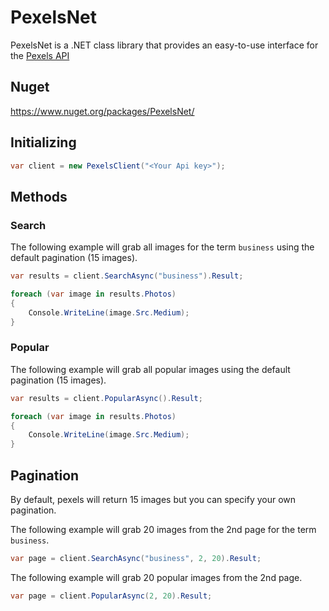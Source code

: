# PexelsNet
PexelsNet is a .NET class library that provides an easy-to-use interface for the [Pexels API](https://www.pexels.com/api/)

## Nuget

https://www.nuget.org/packages/PexelsNet/

## Initializing

```csharp
var client = new PexelsClient("<Your Api key>");
```

## Methods

### Search

The following example will grab all images for the term `business` using the default pagination (15 images).

```csharp
var results = client.SearchAsync("business").Result; 

foreach (var image in results.Photos)
{
    Console.WriteLine(image.Src.Medium);
}
```

### Popular

The following example will grab all popular images using the default pagination (15 images).

```csharp
var results = client.PopularAsync().Result; 

foreach (var image in results.Photos)
{
    Console.WriteLine(image.Src.Medium);
}
```

## Pagination

By default, pexels will return 15 images but you can specify your own pagination. 

The following example will grab 20 images from the 2nd page for the term `business`.

```csharp
var page = client.SearchAsync("business", 2, 20).Result; 
```

The following example will grab 20 popular images from the 2nd page.

```csharp
var page = client.PopularAsync(2, 20).Result; 
```
